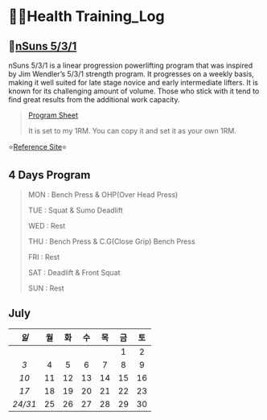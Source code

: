 # 🏋️‍♀️Health Training_Log

 ## 💪[nSuns 5/3/1](https://liftvault.com/programs/powerlifting/n-suns-lifting-spreadsheets/)

nSuns 5/3/1 is a linear progression powerlifting program that was inspired by Jim Wendler’s 5/3/1 strength program. It progresses on a weekly basis, making it well suited for late stage novice and early intermediate lifters. It is known for its challenging amount of volume. Those who stick with it tend to find great results from the additional work capacity.



> [Program Sheet](./nSuns.xlsx) 
>
> 
> It is set to my 1RM. You can copy it and set it as your own 1RM.
> 

  ⭐[Reference Site](https://m.blog.naver.com/tbvjaos7654/222463187253)⭐

## 4 Days Program

> MON : Bench Press & OHP(Over Head Press)
>
> TUE : Squat & Sumo Deadlift 
>
> WED : Rest
>
> THU : Bench Press & C.G(Close Grip) Bench Press
>
> FRI : Rest
>
> SAT : Deadlift & Front Squat
>
> SUN : Rest
>
> 

## July



|  *일*   |  월  |  화  |  수  |  목  |  금  |  토  |
| :-----: | :--: | :--: | :--: | :--: | :--: | :--: |
|         |      |      |      |      |  1   |  2   |
|   *3*   |  4   |  5   |  6   |  7   |  8   |  9   |
|  *10*   |  11  |  12  |  13  |  14  |  15  |  16  |
|  *17*   |  18  |  19  |  20  |  21  |  22  |  23  |
| *24/31* |  25  |  26  |  27  |  28  |  29  |  30  |







